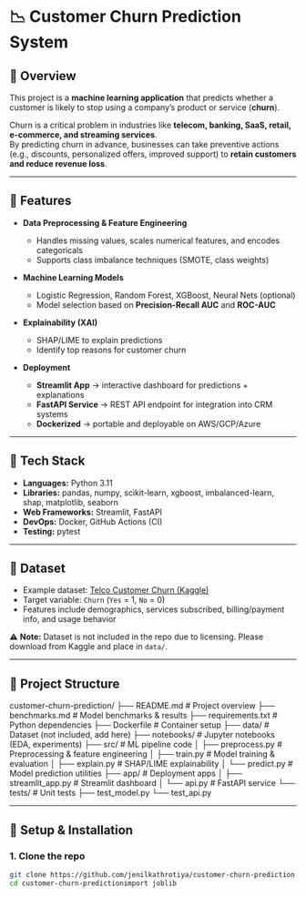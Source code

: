 # 📉 Customer Churn Prediction System

## 🔹 Overview
This project is a **machine learning application** that predicts whether a customer is likely to stop using a company’s product or service (**churn**).  

Churn is a critical problem in industries like **telecom, banking, SaaS, retail, e-commerce, and streaming services**.  
By predicting churn in advance, businesses can take preventive actions (e.g., discounts, personalized offers, improved support) to **retain customers and reduce revenue loss**.  

---

## 🔹 Features
- **Data Preprocessing & Feature Engineering**  
  - Handles missing values, scales numerical features, and encodes categoricals  
  - Supports class imbalance techniques (SMOTE, class weights)

- **Machine Learning Models**  
  - Logistic Regression, Random Forest, XGBoost, Neural Nets (optional)  
  - Model selection based on **Precision-Recall AUC** and **ROC-AUC**

- **Explainability (XAI)**  
  - SHAP/LIME to explain predictions  
  - Identify top reasons for customer churn

- **Deployment**  
  - **Streamlit App** → interactive dashboard for predictions + explanations  
  - **FastAPI Service** → REST API endpoint for integration into CRM systems  
  - **Dockerized** → portable and deployable on AWS/GCP/Azure

---

## 🔹 Tech Stack
- **Languages:** Python 3.11  
- **Libraries:** pandas, numpy, scikit-learn, xgboost, imbalanced-learn, shap, matplotlib, seaborn  
- **Web Frameworks:** Streamlit, FastAPI  
- **DevOps:** Docker, GitHub Actions (CI)  
- **Testing:** pytest  

---

## 🔹 Dataset
- Example dataset: [Telco Customer Churn (Kaggle)](https://www.kaggle.com/blastchar/telco-customer-churn)  
- Target variable: `Churn` (`Yes` = 1, `No` = 0)  
- Features include demographics, services subscribed, billing/payment info, and usage behavior  

⚠️ **Note:** Dataset is not included in the repo due to licensing. Please download from Kaggle and place in `data/`.

---

## 🔹 Project Structure
customer-churn-prediction/
├── README.md # Project overview
├── benchmarks.md # Model benchmarks & results
├── requirements.txt # Python dependencies
├── Dockerfile # Container setup
├── data/ # Dataset (not included, add here)
├── notebooks/ # Jupyter notebooks (EDA, experiments)
├── src/ # ML pipeline code
│ ├── preprocess.py # Preprocessing & feature engineering
│ ├── train.py # Model training & evaluation
│ ├── explain.py # SHAP/LIME explainability
│ └── predict.py # Model prediction utilities
├── app/ # Deployment apps
│ ├── streamlit_app.py # Streamlit dashboard
│ └── api.py # FastAPI service
└── tests/ # Unit tests
├── test_model.py
└── test_api.py


---

## 🔹 Setup & Installation

### 1. Clone the repo
```bash
git clone https://github.com/jenilkathrotiya/customer-churn-prediction.git
cd customer-churn-predictionimport joblib
